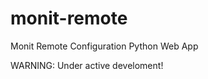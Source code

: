 monit-remote
============

Monit Remote Configuration Python Web App

WARNING: Under active develoment!

